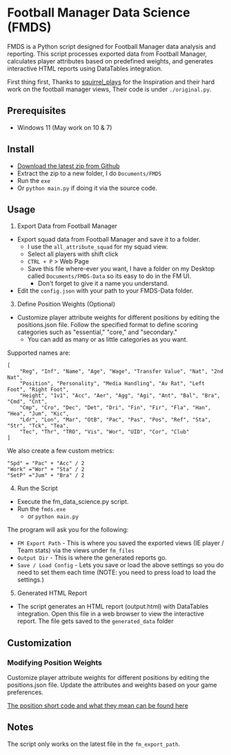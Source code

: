 # Football Manager Data Science (FMDS)
FMDS is a Python script designed for Football Manager data analysis and reporting. This script processes exported data from Football Manager, calculates player attributes based on predefined weights, and generates interactive HTML reports using DataTables integration.

First thing first, Thanks to [squirrel_plays](https://www.youtube.com/@squirrel_plays_fof4318) for the Inspiration and their hard work on the football manager views, Their code is under `./original.py`.

## Prerequisites
- Windows 11 (May work on 10 & 7)

## Install
- [Download the latest zip from Github](https://github.com/ktasper/FMDS/releases)
- Extract the zip to a new folder, I do `Documents/FMDS`
- Run the `exe`
- Or `python main.py` if doing it via the source code.

## Usage
1. Export Data from Football Manager
- Export squad data from Football Manager and save it to a folder.
    - I use the `all_attribute_squad` for my squad view.
    - Select all players with shift click
    - `CTRL + P` > Web Page
    - Save this file where-ever you want, I have a folder on my Desktop called `Documents/FMDS-Data` so its easy to do in the FM UI.
        - Don't forget to give it a name you understand.
- Edit the `config.json` with your path to your FMDS-Data folder.

3. Define Position Weights (Optional)
- Customize player attribute weights for different positions by editing the positions.json file. Follow the specified format to define scoring categories such as "essential," "core," and "secondary."
    - You can add as many or as little categories as you want.

Supported names are:
```
[
    "Reg", "Inf", "Name", "Age", "Wage", "Transfer Value", "Nat", "2nd Nat",
    "Position", "Personality", "Media Handling", "Av Rat", "Left Foot", "Right Foot",
    "Height", "1v1", "Acc", "Aer", "Agg", "Agi", "Ant", "Bal", "Bra", "Cmd", "Cnt",
    "Cmp", "Cro", "Dec", "Det", "Dri", "Fin", "Fir", "Fla", "Han", "Hea", "Jum", "Kic",
    "Ldr", "Lon", "Mar", "OtB", "Pac", "Pas", "Pos", "Ref", "Sta", "Str", "Tck", "Tea",
    "Tec", "Thr", "TRO", "Vis", "Wor", "UID", "Cor", "Club"
]
```

We also create a few custom metrics:
```
"Spd" = "Pac" + "Acc" / 2
"Work" ="Wor" + "Sta" / 2
"SetP" ="Jum" + "Bra" / 2
```


4. Run the Script
- Execute the fm_data_science.py script.
- Run the `fmds.exe`
    - or `python main.py`

The program will ask you for the following:

- `FM Export Path` - This is where you saved the exported views (IE player / Team stats) via the views under `fm_files`
- `Output Dir` - This is where the generated reports go.
- `Save / Load Config` - Lets you save or load the above settings so you do need to set them each time (NOTE: you need to press load to load the settings.)

5. Generated HTML Report
- The script generates an HTML report (output.html) with DataTables integration. Open this file in a web browser to view the interactive report. The file gets saved to the `generated_data` folder

## Customization

### Modifying Position Weights

Customize player attribute weights for different positions by editing the positions.json file. Update the attributes and weights based on your game preferences.

[The position short code and what they mean can be found here](https://github.com/ktasper/FMDS/wiki/Attribute-Meanings)

## Notes
The script only works on the latest file in the `fm_export_path`.